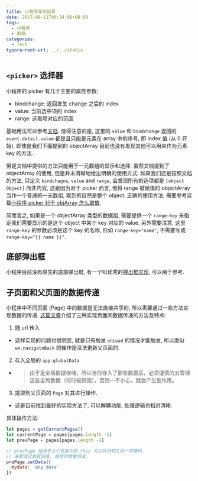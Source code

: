 ```yaml
---
title: 小程序踩坑记录
date: 2017-08-11T06:34:06+08:00
tags:
  - 小程序
  - 前端
categories:
  - Tech
typora-root-url: ../../static
---
```



## `<picker>` 选择器

小程序的 picker 有几个主要的属性参数:

* bindchange: 返回发生 change 之后的 index
* value: 当前选中项的 index
* range: 选取项对应的范围

基础用法可以参考[文档](https://mp.weixin.qq.com/debug/wxadoc/dev/component/picker.html). 值得注意的是, 这里的 `value` 和 `bindchange` 返回的 `event.detail.value` 都是且只能是元素在 array 中的序号, 即 index 值 (从 0 开始). 即使是我们下面提到的 objectArray 目前也没有发现其他可以用来作为元素 key 的方法.

但是文档中提供的方法只能用于一元数组的显示和选择, 虽然文档提到了 objectArray 的使用, 但是并未清晰地给出明确的使用方式. 如果我们还是按照文档的方法, 只定义 `bindchagne`, `value` and `range`, 会发现所有的选项都是 `[object Object]` 而非内容, 这是因为对于 picker 而言, 他将 range 被赋值的 objectArray 当作一个普通的一元数组, 取到的自然是整个 object. 正确的使用方法, 需要参考这篇[小程序 picker 对于 objArray 怎么取值](https://segmentfault.com/q/1010000009868374).

简而言之, 如果是一个 objectArray 类型的数据组, 需要提供一个 `range-key` 来指定我们需要显示的是这个 object 中某个 key 对应的 value. 另外需要注意, 这里 `range-key` 的参数必须是这个 key 的名称, 形如 `range-key="name"`, 不需要写成 `range-key="{{ name }}"`.

## 底部弹出框

小程序目前没有原生的底部弹出框, 有一个叫优秀的[弹出框实现](https://gist.github.com/jtr109/b0a34ee316ab4d20347028de4abbd006), 可以用于参考.

## 子页面和父页面的数据传递

小程序中不同页面 (Page) 中的数据是无法直接共享的, 所以需要通过一些方法实现数据的传递. [这篇文章](http://www.jianshu.com/p/aa8254b23847)介绍了三种实现页面间数据传递的方法及特点:

1. 随 url 传入
  
  - 这样实现的问题也很明显, 就是只有触发 `onLoad` 的情况才能触发, 所以类似 `wx.navigateBack` 的操作是没法更新父页面的.
2. 存入全局的 `app.globalData`
  
  - > 由于是全局数据存储，所以当你存入了那些数据后，必须谨慎的去管理这些全局数据（何时被销毁），否则一不小心，就会产生副作用。
3. 提取到父页面的 `Page` 对其进行操作.
  
  - 这是目前找到最好的实现方法了, 可以解耦功能, 处理逻辑也相对清晰.

具体操作方法:

```javascript
let pages = getCurrentPages()
let currentPage = pages[pages.length -1]
let prevPage = pages[pages.length -1]

// prevPage 相当于上个页面中的 this 可以执行相关的一切操作.
// 未尝试过其返回值, 使用时需做测试.
prePage.setData({
  mydata: 'any data'
})
```
